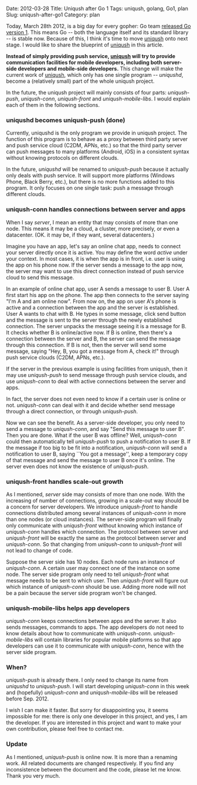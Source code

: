 Date: 2012-03-28
Title: Uniqush after Go 1
Tags: uniqush, golang, Go1, plan
Slug: uniqush-after-go1
Category: plan

Today, March 28th 2012, is a big day for every gopher: Go team
[released Go version 1](http://blog.golang.org/2012/03/go-version-1-is-released.html). This
means Go -- both the language itself and its standard library -- is
stable now. Because of this, I think it's time to move
[uniqush](http://uniqush.org) onto next stage. I would like to share
the blueprint of [uniqush](http://uniqush.org) in this article.

__Instead of simply providing push service,
[uniqush](http://uniqush.org) will try to provide communication
facilities for mobile developers, including both server-side
developers and mobile-side developers.__ This change will make the
current work of [uniqush](http://uniqush.org), which only has one
single program -- *uniqushd*, become a (relatively small) part of the
whole uniqush project.

In the future, the uniqush project will mainly consists of four
parts: *uniqush-push*, *uniqush-conn*, *uniqush-front* and *uniqush-mobile-libs*. I would
explain each of them in the following sections.

### uniqushd becomes uniqush-push (done)

Currently, uniqushd is the only program we provide in uniqush
project. The function of this program is to behave as a proxy between
third party server and push service cloud (C2DM, APNs, etc.) so that
the third party server can push messages to many platforms (Android,
iOS) in a consistent syntax without knowing protocols on different
clouds.

In the future, *uniqushd* will be renamed to *uniqush-push* because it
actually only deals with push service. It will support more platforms
(Windows Phone, Black Berry, etc.), but there is no more functions
added to this program. It only focuses on one single task: push a
message through different clouds.

### uniqush-conn handles connections between server and apps

When I say *server*, I mean an entity that may consists of more than
one node. This means it may be a cloud, a cluster, more precisely, or
even a datacenter. (OK. it may be, if they want, several datacenters.)

Imagine you have an app, let's say an online chat app, needs to
connect your server directly once it is active. You may define
the word *active* under your context. In most cases, it is when the
app is in front, i.e. user is using the app on his phone now. If the
server sends a message to the app now, the server may want to use this
direct connection instead of push service cloud to send this message.

In an example of online chat app, user A sends a message to
user B. User A first start his app on the phone. The app then connects to
the server saying "I'm A and am online now". From now on, the
app on user A's phone is active and a connection between the app
 and the server is established. User A wants to chat
with B. He types in some message, click send button and the message is
sent to the server through the newly established connection. The
server unpacks the message seeing it is a message for B. It checks
whether B is online/active now. If B is online, then there's a
connection between the server and B, the server can send the message
through this connection. If B is not, then the server will send some
message, saying "Hey, B, you got a message from A, check it!" through
push service clouds (C2DM, APNs, etc.).

If the server in the previous example is using facilities from
uniqush, then it may use *uniqush-push* to send message through push
service clouds, and use *uniqush-conn* to deal with active connections
between the server and apps.

In fact, the server does not even need to know if a certain user is
online or not. *uniqush-conn* can deal with it and decide whether send
message through a direct connection, or through *uniqush-push*.

Now we can see the benefit. As a server-side developer, you only need
to send a message to *uniqush-conn*, and say "Send this message to
user B". Then you are done. What if the user B was offline? Well,
*uniqush-conn* could then automatically tell *uniqush-push* to push a
notification to user B. If the message if too big to be fit into a
notification, *uniqush-conn* will send a notification to user B,
saying ``You got a message'', keep a temporary copy of that message
and send the message to user B once it's online. The server even does
not know the existence of *uniqush-push*.

### uniqush-front handles scale-out growth

As I mentioned, *server* side may consists of more than one
node. With the increasing of number of connections, growing in a
scale-out way should be a concern for server developers. We introduce
*uniqush-front* to handle connections distributed among several
instances of *uniqush-conn* in more than one nodes (or cloud
instances). The server-side program will finally only communicate with
*uniqush-front* without knowing which instance of *uniqush-conn*
handles which connection. The protocol between server and
*uniqush-front* will be exactly the same as the protocol between
server and *uniqush-conn*. So that changing from *uniqush-conn* to
*uniqush-front* will not lead to change of code.

Suppose the server side has 10 nodes. Each node runs an instance of
*uniqush-conn*. A certain user may connect one of the instance on some
node. The server side program only need to tell *uniqush-front* what
message needs to be sent to which user. Then *uniqush-front* will
figure out which instance of *uniqush-conn* should be use. Adding more
node will not be a pain because the server side program won't be
changed.

### uniqush-mobile-libs helps app developers

*uniqush-conn* keeps connections between apps and the server. It also
 sends messages, commands to apps. The app developers do not need to
 know details about how to communicate with
 *uniqush-conn*. *uniqush-mobile-libs* will contain libraries for
 popular mobile platforms so that app developers can use it to
 communicate with *uniqush-conn*, hence with the server side program.

### When?

*uniqush-push* is already there. I only need to change its name from
 *uniqushd* to *uniqush-push*. I will start developing *uniqush-conn*
in this week and (hopefully) *uniqush-conn* and *uniqush-mobile-libs*
will be released before Sep. 2012.

I wish I can make it faster. But sorry for disappointing you, it seems
impossible for me: there is only one developer in this project, and
yes, I am the developer. If you are interested in this project and
want to make your own contribution, please feel free to contact me.

### Update

As I mentioned, *uniqush-push* is online now. It is more than a
renaming work. All related documents are changed respectively. If you
find any inconsistence between the document and the code, please let
me know. Thank you very much.
